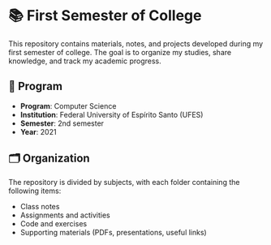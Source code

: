 # 📚 First Semester of College

This repository contains materials, notes, and projects developed during my first semester of college. The goal is to organize my studies, share knowledge, and track my academic progress.

## 🏫 Program

- **Program**: Computer Science
- **Institution**: Federal University of Espírito Santo (UFES)
- **Semester**: 2nd semester
- **Year**: 2021

## 🗂️ Organization

The repository is divided by subjects, with each folder containing the following items:
- Class notes
- Assignments and activities
- Code and exercises
- Supporting materials (PDFs, presentations, useful links)

